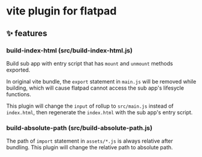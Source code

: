 # vite plugin for flatpad


## ✨ features

### build-index-html (src/build-index-html.js)

Build sub app with entry script that has `mount` and `unmount` methods exported.

In original vite bundle, the `export` statement in `main.js` will be removed while building, which will cause flatpad cannot access the sub app's lifesycle functions.

This plugin will change the `input` of rollup to `src/main.js` instead of `index.html`, then regenerate the `index.html` with the sub app's entry script.

### build-absolute-path (src/build-absolute-path.js)

The path of `import` statement in `assets/*.js` is always relative after bundling. This plugin will change the relative path to absolute path.
